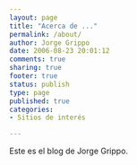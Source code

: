 ```yaml
--- 
layout: page
title: "Acerca de ..."
permalink: /about/
author: Jorge Grippo
date: 2006-08-23 20:01:12
comments: true
sharing: true
footer: true
status: publish
type: page
published: true
categories: 
- Sitios de interés

---
```

<!-- 5 -->
Este es el blog de Jorge Grippo.
<div></div>


